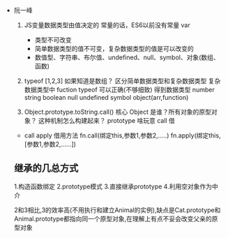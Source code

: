 - 阮一峰
    1. JS变量数据类型由值决定的
        常量的话，ES6以前没有常量   var
        - 类型不可改变
        - 简单数据类型的值不可变，复杂数据类型的值是可以改变的
        - 数值型、字符串、布尔值、undefined、null、symbol、对象(数组、函数)

    2. typeof [1,2,3] 如果知道是数组？
        区分简单数据类型和复杂数据类型
        复杂数据类型中 fuction 
        typeof 可以正确(不够细致) 得到数据类型
        number string boolean null undefined symbol object(arr,function) 

    3. Object.prototype.toString.call() 核心
        Object 是谁？所有对象的原型对象？ 这种机制怎么构建起来？
        prototype 啥玩意 
        call 借 
    
    - call apply 借用方法 fn.call(绑定this,参数1,参数2,.....)
        fn.apply(绑定this,[参数1,参数2,......])
    ## 继承的几总方式
    1.构造函数绑定
    2.prototype模式
    3.直接继承prototype
    4.利用空对象作为中介

    2和3相比,3的效率高(不用执行和建立Animal的实例),缺点是Cat.prototype和Animal.prototype都指向同一个原型对象,在理解上有点不妥会改变父亲的原型对象